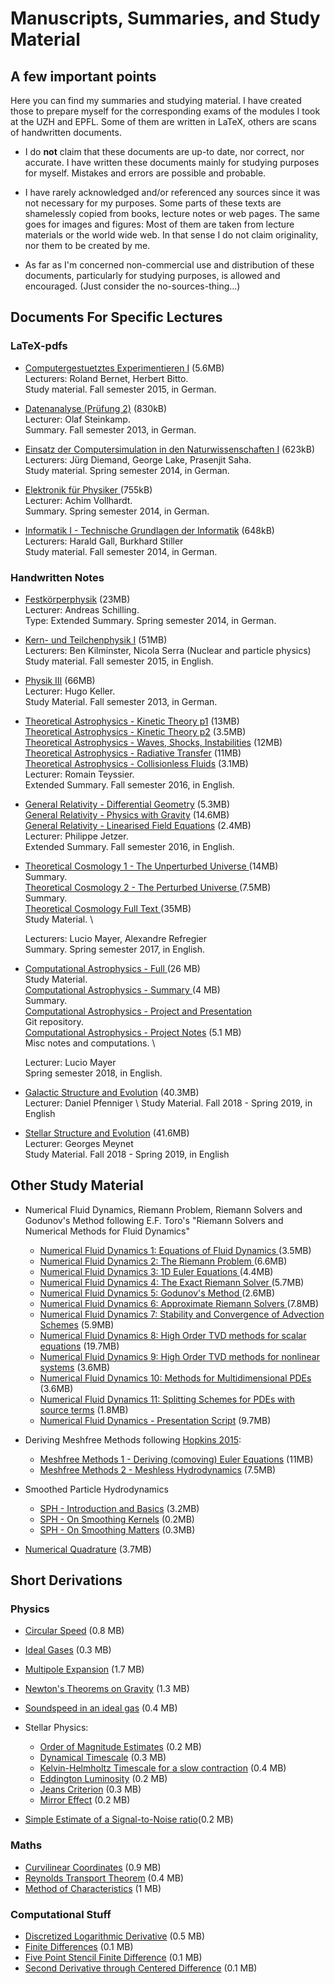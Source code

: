 # Manuscripts, Summaries, and Study Material


## A few important points

Here you can find my summaries and studying material. I have created those to prepare myself
for the corresponding exams of the modules I took at the UZH and EPFL. Some of them are written
in LaTeX, others are scans of handwritten documents.

- I do **not** claim that these documents are up-to date, nor correct, nor accurate.
I have written these documents mainly for studying purposes for myself. Mistakes and
errors are possible and probable.

- I have rarely acknowledged and/or referenced any sources since it was not necessary
for my purposes. Some parts of these texts are shamelessly copied from books, lecture
notes or web pages. The same goes for images and figures: Most of them are taken from
lecture materials or the world wide web. In that sense I do not claim originality, nor
them to be created by me.

- As far as I'm concerned non-commercial use and distribution of these documents,
particularly for studying purposes, is allowed and encouraged. (Just consider the
no-sources-thing...)








## Documents For Specific Lectures

### LaTeX-pdfs

    
- [Computergestuetztes Experimentieren I](https://1drv.ms/b/s!Aq715l3GOLnojWGHCZo3vTlLvWEZ?e=UfuHvl) (5.6MB)  \
  Lecturers: Roland Bernet, Herbert Bitto. \
  Study material. Fall semester 2015, in German.
  
- [Datenanalyse (Prüfung 2)](https://1drv.ms/b/s!Aq715l3GOLnojV9QXdghAPVYU3d6?e=KvH7O3) (830kB) \
  Lecturer: Olaf Steinkamp. \
  Summary. Fall semester 2013, in German.
  
- [Einsatz der Computersimulation in den Naturwissenschaften I](https://1drv.ms/b/s!Aq715l3GOLnojVoEg60j2dHpZbJS?e=HIeP0x) (623kB) \
  Lecturers: Jürg Diemand, George Lake, Prasenjit Saha. \
  Study material. Spring semester 2014, in German.
  
- [Elektronik für Physiker ](https://1drv.ms/b/s!Aq715l3GOLnojWA_wpt3_lGiNi1L?e=LjSUVF) (755kB) \
  Lecturer: Achim Vollhardt. \
  Summary. Spring semester 2014, in German.
  
- [Informatik I - Technische Grundlagen der Informatik](https://1drv.ms/b/s!Aq715l3GOLnojV66qTtTQ_1LpQeV?e=AV2UkC) (648kB)  \
  Lecturers: Harald Gall, Burkhard Stiller \
  Study material. Fall semester 2014, in German.
  






### Handwritten Notes
 
- [Festkörperphysik](https://1drv.ms/b/s!Aq715l3GOLnojWNvSoMalyXPARjn?e=mhzHlo) (23MB) \
  Lecturer: Andreas Schilling. \
  Type: Extended Summary. Spring semester 2014, in German.
  
- [Kern- und Teilchenphysik I](https://1drv.ms/b/s!Aq715l3GOLnojgPQE8dgrBLjY0mV?e=w8fsQS) (51MB) \
  Lecturers: Ben Kilminster, Nicola Serra (Nuclear and particle physics) \
  Study material. Fall semester 2015, in English.
  
- [Physik III](https://1drv.ms/b/s!Aq715l3GOLnojXKn4gntBSLHp4TQ?e=ulaOcc) (66MB) \
  Lecturer: Hugo Keller. \
  Study Material. Fall semester 2013, in German.
  
- [Theoretical Astrophysics - Kinetic Theory p1](https://1drv.ms/b/s!Aq715l3GOLnojWwuxy-R0BLg_Zhr?e=dpkx5D) (13MB)             \
  [Theoretical Astrophysics - Kinetic Theory p2](https://1drv.ms/b/s!Aq715l3GOLnojWo7hulwNfeU6ibh?e=1rMj8K) (3.5MB)            \
  [Theoretical Astrophysics - Waves, Shocks, Instabilities](https://1drv.ms/b/s!Aq715l3GOLnojWLSOUI2QffVvRoX?e=50JR3J) (12MB)  \
  [Theoretical Astrophysics - Radiative Transfer](https://1drv.ms/b/s!Aq715l3GOLnojW5ZD9JS3Hhdc8kv?e=u58KuV) (11MB)            \
  [Theoretical Astrophysics - Collisionless Fluids](https://1drv.ms/b/s!Aq715l3GOLnojWc6GAuVe6SVaK_V?e=buWxdE) (3.1MB)         \
  Lecturer: Romain Teyssier. \
  Extended Summary. Fall semester 2016, in English.
  
- [General Relativity - Differential Geometry](https://1drv.ms/b/s!Aq715l3GOLnojWtG3hMtdyQurmC2?e=fwdwx1) (5.3MB)         \
  [General Relativity - Physics with Gravity](https://1drv.ms/b/s!Aq715l3GOLnojWQWBIkFmGRK4eN2?e=HZENZd) (14.6MB)         \
  [General Relativity - Linearised Field Equations](https://1drv.ms/b/s!Aq715l3GOLnojW2--0hojaB3bPce?e=5VXX73) (2.4MB)    \
  Lecturer: Philippe Jetzer. \
  Extended Summary. Fall semester 2016, in English.
  
- [Theoretical Cosmology 1 - The Unperturbed Universe ](https://1drv.ms/b/s!Aq715l3GOLnojWbTw9cvxQjKD896?e=fjz1sH) (14MB) \
  Summary.         
  [Theoretical Cosmology 2 - The Perturbed Universe ](https://1drv.ms/b/s!Aq715l3GOLnojWWrjAPxtqIfXhm5?e=gQEesn) (7.5MB)  \
  Summary. \
  [Theoretical Cosmology Full Text  ](https://1drv.ms/b/s!Aq715l3GOLnojXBp8ejMm43fw8Va?e=DhOTqw) (35MB) \
  Study Material. \

  Lecturers: Lucio Mayer, Alexandre Refregier \
  Summary. Spring semester 2017, in English.
  

   
- [Computational Astrophysics - Full ](https://1drv.ms/b/s!Aq715l3GOLnojXFYkO-qXIP81eI1?e=3qNWfN) (26 MB)    \
  Study Material.  \
  [Computational Astrophysics - Summary ](https://1drv.ms/b/s!Aq715l3GOLnojWllTB9BERbYN2r7?e=hBHdaf) (4 MB)  \
  Summary.         \
  [Computational Astrophysics - Project and Presentation](https://bitbucket.org/mivkov/computational_astrophysics/src/master/)  \
  Git repository.  \
  [Computational Astrophysics - Project Notes](https://1drv.ms/b/s!Aq715l3GOLnojW_zxIfU0v7Y77e4?e=1ngb86) (5.1 MB)        \
  Misc notes and computations. \

  Lecturer: Lucio Mayer  \
  Spring semester 2018, in English.
  

- [Galactic Structure and Evolution](https://1drv.ms/b/s!Aq715l3GOLnojWisIfUNwdkcv0a_?e=4OLrZ8) (40.3MB) \
  Lecturer: Daniel Pfenniger \ 
  Study Material. Fall 2018 - Spring 2019, in English
  

- [Stellar Structure and Evolution](https://1drv.ms/b/s!Aq715l3GOLnojXc7uHNXXEqkmNil?e=Zzmi0W) (41.6MB) \
  Lecturer: Georges Meynet  \
  Study Material. Fall 2018 - Spring 2019, in English
  






## Other Study Material


- Numerical Fluid Dynamics,  Riemann Problem, Riemann Solvers and Godunov's Method following 
  E.F. Toro's "Riemann Solvers and Numerical Methods for Fluid Dynamics"

  - [Numerical Fluid Dynamics 1: Equations of Fluid Dynamics ](https://1drv.ms/b/s!Aq715l3GOLnojVT85Q8AuhHGGBXI?e=5hVMAf) (3.5MB)
  - [Numerical Fluid Dynamics 2: The Riemann Problem         ](https://1drv.ms/b/s!Aq715l3GOLnojU3E15psTkXavS65?e=VQBDaS) (6.6MB)
  - [Numerical Fluid Dynamics 3: 1D Euler Equations          ](https://1drv.ms/b/s!Aq715l3GOLnojVK8MEI-oX_XC4ux?e=hFRcDD) (4.4MB)
  - [Numerical Fluid Dynamics 4: The Exact Riemann Solver    ](https://1drv.ms/b/s!Aq715l3GOLnojVuCqiD50FnYM2px?e=55XvPe) (5.7MB)
  - [Numerical Fluid Dynamics 5: Godunov's Method            ](https://1drv.ms/b/s!Aq715l3GOLnojVlpis-StRnwqAZs?e=f5Wrkd) (2.6MB)
  - [Numerical Fluid Dynamics 6: Approximate Riemann Solvers ](https://1drv.ms/b/s!Aq715l3GOLnojVe-nqrqsRZsucIZ?e=677VUO) (7.8MB)
  - [Numerical Fluid Dynamics 7: Stability and Convergence of Advection Schemes</a>](https://1drv.ms/b/s!Aq715l3GOLnojVgUyTa4H0Ydhs37?e=NlwTeI) (5.9MB)
  - [Numerical Fluid Dynamics 8: High Order TVD methods for scalar equations](https://1drv.ms/b/s!Aq715l3GOLnojV2YNpiXgre9xEap?e=lgVEtx) (19.7MB)
  - [Numerical Fluid Dynamics 9: High Order TVD methods for nonlinear systems](https://1drv.ms/b/s!Aq715l3GOLnojVHo6r9oEDlRSm6O?e=jBHog8) (3.6MB)
  - [Numerical Fluid Dynamics 10: Methods for Multidimensional PDEs](https://1drv.ms/b/s!Aq715l3GOLnojUr0ecpyKr569oDY?e=TOBN9i) (3.6MB)
  - [Numerical Fluid Dynamics 11: Splitting Schemes for PDEs with source terms](https://1drv.ms/b/s!Aq715l3GOLnojU9zJbPbK2RCXYcV?e=teouxe) (1.8MB)
  - [Numerical Fluid Dynamics - Presentation Script](https://1drv.ms/b/s!Aq715l3GOLnojVVFY41N79E1HIoA?e=Ba7rLY) (9.7MB)
  

    
- Deriving Meshfree Methods following [Hopkins 2015](https://arxiv.org/abs/1409.7395):

  - [Meshfree Methods 1 - Deriving (comoving) Euler Equations](https://1drv.ms/b/s!Aq715l3GOLnojUw13uyZjjCM3YEG?e=Rhufev) (11MB)
  - [Meshfree Methods 2 - Meshless Hydrodynamics](https://1drv.ms/b/s!Aq715l3GOLnojUvoUVaX1JuYLB5N?e=aOQraz) (7.5MB)

    
- Smoothed Particle Hydrodynamics

  - [SPH - Introduction and Basics](https://1drv.ms/b/s!Aq715l3GOLnojVDwaVk69d7v3Fal?e=2eL8o1) (3.2MB)
  - [SPH - On Smoothing Kernels](https://1drv.ms/b/s!Aq715l3GOLnojVbw9D4LLStWAJwH?e=aQp9y9) (0.2MB)
  - [SPH - On Smoothing Matters](https://1drv.ms/b/s!Aq715l3GOLnojVPb1nmRXKl-vA_6?e=vYukxt) (0.3MB)

- [Numerical Quadrature](https://1drv.ms/b/s!Aq715l3GOLnojU6XZbWsjrj6N5BA?e=SLHWSL) (3.7MB) 
  










## Short Derivations


### Physics
    

- [Circular Speed](https://1drv.ms/b/s!Aq715l3GOLnojXx1VSyvbLEWWXgO?e=9YOnsz) (0.8 MB) 
- [Ideal Gases](https://1drv.ms/b/s!Aq715l3GOLnojX_wJGsYPVMjBx5A?e=aWgkUd) (0.3 MB) 
- [Multipole Expansion](https://1drv.ms/b/s!Aq715l3GOLnojXn3lellhVdgn6GA?e=oGeSok) (1.7 MB) 
- [Newton's Theorems on Gravity](https://1drv.ms/b/s!Aq715l3GOLnojX0W2V_GAxMDxBWv?e=d0uU7k) (1.3 MB) 
- [Soundspeed in an ideal gas](https://1drv.ms/b/s!Aq715l3GOLnojXMnK0Ynh4wIk3qC?e=YPW54U) (0.4 MB) 


   
- Stellar Physics:
  - [Order of Magnitude Estimates](https://1drv.ms/b/s!Aq715l3GOLnojX4LgYLQI0dUe9hu?e=9jRX2k) (0.2 MB) 
  - [Dynamical Timescale](https://1drv.ms/b/s!Aq715l3GOLnojXtCysIN1pqgw-wQ?e=QSEZ7J) (0.3 MB) 
  - [Kelvin-Helmholtz Timescale for a slow contraction](https://1drv.ms/b/s!Aq715l3GOLnojXZ-RACoa-AAv5EB?e=BBwRqF) (0.4 MB) 
  - [Eddington Luminosity](https://1drv.ms/b/s!Aq715l3GOLnojXW2D3mIKq6B-buA?e=qLb6xQ) (0.2 MB) 
  - [Jeans Criterion](https://1drv.ms/b/s!Aq715l3GOLnojXqNT_nUctjFlEJO?e=mg5xuY) (0.3 MB) 
  - [Mirror Effect](https://1drv.ms/b/s!Aq715l3GOLnojXSox4kmMrLLtTcR?e=4mvteX) (0.2 MB) 
  
- [Simple Estimate of a Signal-to-Noise ratio](https://1drv.ms/b/s!Aq715l3GOLnojXjSOCOuGjXsUNA8?e=DOdg5R)(0.2 MB)
  




### Maths

    
- [Curvilinear Coordinates](https://1drv.ms/b/s!Aq715l3GOLnojgZt_dYQIw0S4ye3?e=Myghq0) (0.9 MB) 
- [Reynolds Transport Theorem](https://1drv.ms/b/s!Aq715l3GOLnojgg1A1WIIINzMW8R?e=XYT3eo) (0.4 MB) 
- [Method of Characteristics](https://1drv.ms/b/s!Aq715l3GOLnojgfbZGW8YkwFdWjl?e=SZeZpD) (1 MB)
  



### Computational Stuff

- [Discretized Logarithmic Derivative](https://1drv.ms/b/s!Aq715l3GOLnojgUEvLf033LAFSgC?e=NuBd0I) (0.5 MB) 
- [Finite Differences](https://1drv.ms/b/s!Aq715l3GOLnojgRufl6N-YEXGs5d?e=TFn7tb) (0.1 MB) 
- [Five Point Stencil Finite Difference](https://1drv.ms/b/s!Aq715l3GOLnojgLEx4h0AZ6xI1um?e=B65Tab) (0.1 MB) 
- [Second Derivative through Centered Difference](https://1drv.ms/b/s!Aq715l3GOLnojgHfcBxH9Xlp3-kP?e=2Io2KG) (0.1 MB) 


